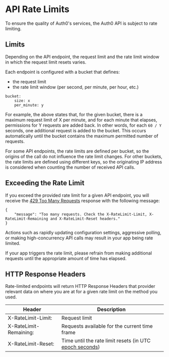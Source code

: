 API Rate Limits
===============

To ensure the quality of Auth0's services, the Auth0 API is subject to rate limiting.

Limits
------

Depending on the API endpoint, the request limit and the rate limit window in which the request limit resets varies.

Each endpoint is configured with a bucket that defines:

-	the request limit
-	the rate limit window (per second, per minute, per hour, etc.)

```
bucket:
    size: x
    per_minute: y
```

For example, the above states that, for the given bucket, there is a maximum request limit of X per minute, and for each minute that elapses, permissions for Y requests are added back. In other words, for each `60 / Y` seconds, one additional request is added to the bucket. This occurs automatically until the bucket contains the maximum permitted number of requests.

For some API endpoints, the rate limits are defined per bucket, so the origins of the call do not influence the rate limit changes. For other buckets, the rate limits are defined using different keys, so the originating IP address is considered when counting the number of received API calls.

## Exceeding the Rate Limit

If you exceed the provided rate limit for a given API endpoint, you will receive the [429 Too Many Requests](http://tools.ietf.org/html/rfc6585#section-4) response with the following message:

```text
{
    "message": "Too many requests. Check the X-RateLimit-Limit, X-RateLimit-Remaining and X-RateLimit-Reset headers."
}
```

Actions such as rapidly updating configuration settings, aggressive polling, or making high-concurrency API calls may result in your app being rate limited.

If your app triggers the rate limit, please refrain from making additional requests until the appropriate amount of time has elapsed.

HTTP Response Headers
---------------------

Rate-limited endpoints will return HTTP Response Headers that provider relevant data on where you are at for a given rate limit on the method you used.

| Header                 | Description                                   |
|------------------------|-----------------------------------------------|
| X-RateLimit-Limit:     | Request limit                                 |
| X-RateLimit-Remaining: | Requests available for the current time frame |
| X-RateLimit-Reset:     | Time until the rate limit resets (in UTC [epoch seconds](https://en.wikipedia.org/wiki/Unix_time))              |
